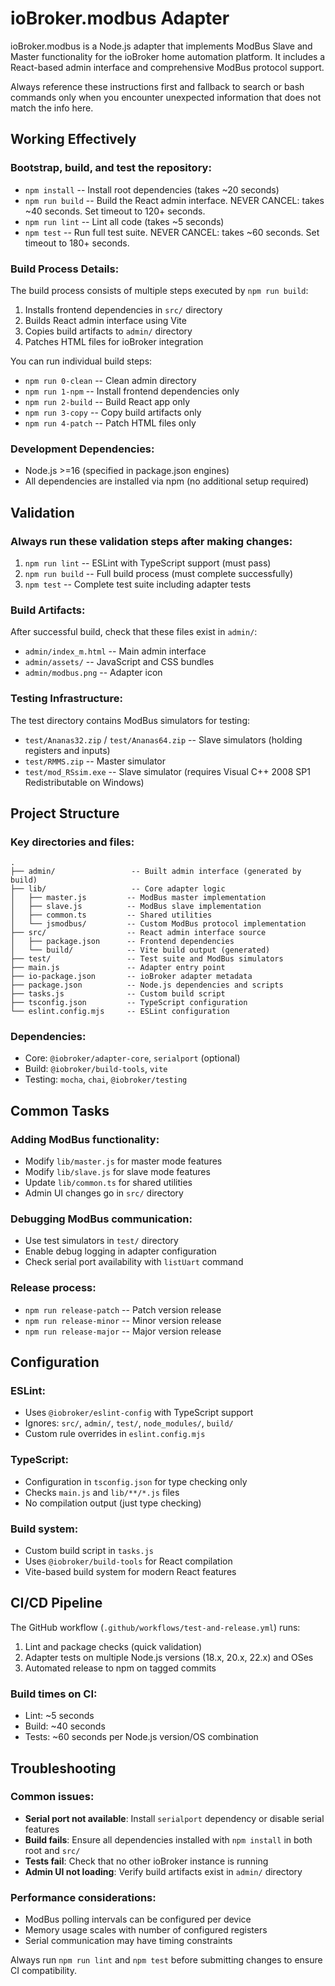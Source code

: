 # ioBroker.modbus Adapter

ioBroker.modbus is a Node.js adapter that implements ModBus Slave and Master functionality for the ioBroker home automation platform. It includes a React-based admin interface and comprehensive ModBus protocol support.

Always reference these instructions first and fallback to search or bash commands only when you encounter unexpected information that does not match the info here.

## Working Effectively

### Bootstrap, build, and test the repository:
- `npm install` -- Install root dependencies (takes ~20 seconds)
- `npm run build` -- Build the React admin interface. NEVER CANCEL: takes ~40 seconds. Set timeout to 120+ seconds.
- `npm run lint` -- Lint all code (takes ~5 seconds)  
- `npm test` -- Run full test suite. NEVER CANCEL: takes ~60 seconds. Set timeout to 180+ seconds.

### Build Process Details:
The build process consists of multiple steps executed by `npm run build`:
1. Installs frontend dependencies in `src/` directory
2. Builds React admin interface using Vite
3. Copies build artifacts to `admin/` directory
4. Patches HTML files for ioBroker integration

You can run individual build steps:
- `npm run 0-clean` -- Clean admin directory
- `npm run 1-npm` -- Install frontend dependencies only
- `npm run 2-build` -- Build React app only  
- `npm run 3-copy` -- Copy build artifacts only
- `npm run 4-patch` -- Patch HTML files only

### Development Dependencies:
- Node.js >=16 (specified in package.json engines)
- All dependencies are installed via npm (no additional setup required)

## Validation

### Always run these validation steps after making changes:
1. `npm run lint` -- ESLint with TypeScript support (must pass)
2. `npm run build` -- Full build process (must complete successfully)  
3. `npm test` -- Complete test suite including adapter tests

### Build Artifacts:
After successful build, check that these files exist in `admin/`:
- `admin/index_m.html` -- Main admin interface
- `admin/assets/` -- JavaScript and CSS bundles
- `admin/modbus.png` -- Adapter icon

### Testing Infrastructure:
The test directory contains ModBus simulators for testing:
- `test/Ananas32.zip` / `test/Ananas64.zip` -- Slave simulators (holding registers and inputs)
- `test/RMMS.zip` -- Master simulator
- `test/mod_RSsim.exe` -- Slave simulator (requires Visual C++ 2008 SP1 Redistributable on Windows)

## Project Structure

### Key directories and files:
```
.
├── admin/                 -- Built admin interface (generated by build)
├── lib/                   -- Core adapter logic
│   ├── master.js         -- ModBus master implementation
│   ├── slave.js          -- ModBus slave implementation  
│   ├── common.ts         -- Shared utilities
│   └── jsmodbus/         -- Custom ModBus protocol implementation
├── src/                  -- React admin interface source
│   ├── package.json      -- Frontend dependencies
│   └── build/            -- Vite build output (generated)
├── test/                 -- Test suite and ModBus simulators
├── main.js               -- Adapter entry point
├── io-package.json       -- ioBroker adapter metadata
├── package.json          -- Node.js dependencies and scripts
├── tasks.js              -- Custom build script
├── tsconfig.json         -- TypeScript configuration
└── eslint.config.mjs     -- ESLint configuration
```

### Dependencies:
- Core: `@iobroker/adapter-core`, `serialport` (optional)
- Build: `@iobroker/build-tools`, `vite`
- Testing: `mocha`, `chai`, `@iobroker/testing`

## Common Tasks

### Adding ModBus functionality:
- Modify `lib/master.js` for master mode features
- Modify `lib/slave.js` for slave mode features  
- Update `lib/common.ts` for shared utilities
- Admin UI changes go in `src/` directory

### Debugging ModBus communication:
- Use test simulators in `test/` directory
- Enable debug logging in adapter configuration
- Check serial port availability with `listUart` command

### Release process:
- `npm run release-patch` -- Patch version release
- `npm run release-minor` -- Minor version release  
- `npm run release-major` -- Major version release

## Configuration

### ESLint:
- Uses `@iobroker/eslint-config` with TypeScript support
- Ignores: `src/`, `admin/`, `test/`, `node_modules/`, `build/`
- Custom rule overrides in `eslint.config.mjs`

### TypeScript:
- Configuration in `tsconfig.json` for type checking only
- Checks `main.js` and `lib/**/*.js` files
- No compilation output (just type checking)

### Build system:
- Custom build script in `tasks.js`
- Uses `@iobroker/build-tools` for React compilation
- Vite-based build system for modern React features

## CI/CD Pipeline

The GitHub workflow (`.github/workflows/test-and-release.yml`) runs:
1. Lint and package checks (quick validation)
2. Adapter tests on multiple Node.js versions (18.x, 20.x, 22.x) and OSes
3. Automated release to npm on tagged commits

### Build times on CI:
- Lint: ~5 seconds
- Build: ~40 seconds  
- Tests: ~60 seconds per Node.js version/OS combination

## Troubleshooting

### Common issues:
- **Serial port not available**: Install `serialport` dependency or disable serial features
- **Build fails**: Ensure all dependencies installed with `npm install` in both root and `src/`
- **Tests fail**: Check that no other ioBroker instance is running
- **Admin UI not loading**: Verify build artifacts exist in `admin/` directory

### Performance considerations:
- ModBus polling intervals can be configured per device
- Memory usage scales with number of configured registers  
- Serial communication may have timing constraints

Always run `npm run lint` and `npm test` before submitting changes to ensure CI compatibility.